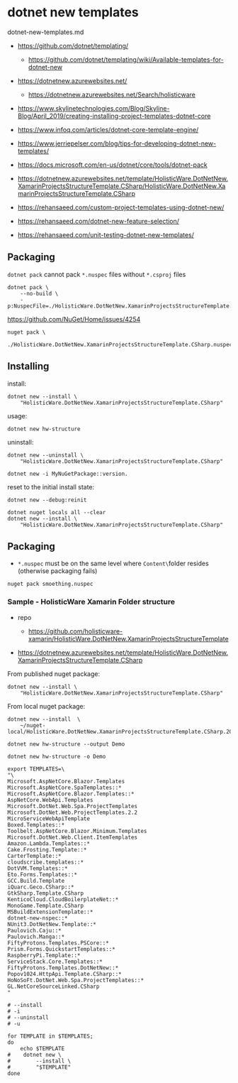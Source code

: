 # dotnet new templates

dotnet-new-templates.md

*   https://github.com/dotnet/templating/

    *   https://github.com/dotnet/templating/wiki/Available-templates-for-dotnet-new

*   https://dotnetnew.azurewebsites.net/

    *   https://dotnetnew.azurewebsites.net/Search/holisticware

*   https://www.skylinetechnologies.com/Blog/Skyline-Blog/April_2019/creating-installing-project-templates-dotnet-core

*   https://www.infoq.com/articles/dotnet-core-template-engine/

*   https://www.jerriepelser.com/blog/tips-for-developing-dotnet-new-templates/

*   https://docs.microsoft.com/en-us/dotnet/core/tools/dotnet-pack

*   https://dotnetnew.azurewebsites.net/template/HolisticWare.DotNetNew.XamarinProjectsStructureTemplate.CSharp/HolisticWare.DotNetNew.XamarinProjectsStructureTemplate.CSharp

*   https://rehansaeed.com/custom-project-templates-using-dotnet-new/

*   https://rehansaeed.com/dotnet-new-feature-selection/

*   https://rehansaeed.com/unit-testing-dotnet-new-templates/

## Packaging

`dotnet pack` cannot pack `*.nuspec` files without `*.csproj` files

```
dotnet pack \
    --no-build \
    -p:NuspecFile=./HolisticWare.DotNetNew.XamarinProjectsStructureTemplate.CSharp.nuspec 
```

https://github.com/NuGet/Home/issues/4254

```
nuget pack \
    ./HolisticWare.DotNetNew.XamarinProjectsStructureTemplate.CSharp.nuspec 
```

## Installing

install:

```
dotnet new --install \
    "HolisticWare.DotNetNew.XamarinProjectsStructureTemplate.CSharp"
```

usage:

```
dotnet new hw-structure

```

uninstall:

```
dotnet new --uninstall \
    "HolisticWare.DotNetNew.XamarinProjectsStructureTemplate.CSharp"
```

```
dotnet new -i MyNuGetPackage::version.
```

reset to the initial install state:

```
dotnet new --debug:reinit
```

```
dotnet nuget locals all --clear
dotnet new --install \
    "HolisticWare.DotNetNew.XamarinProjectsStructureTemplate.CSharp"
```

## Packaging

*   `*.nuspec` must be on the same level where `Content\`folder resides (otherwise packaging fails)

```
nuget pack smoething.nuspec
```



### Sample - HolisticWare Xamarin Folder structure

*   repo

    *   https://github.com/holisticware-xamarin/HolisticWare.DotNetNew.XamarinProjectsStructureTemplate

*   https://dotnetnew.azurewebsites.net/template/HolisticWare.DotNetNew.XamarinProjectsStructureTemplate.CSharp


From published nuget package:

```
dotnet new --install \
    "HolisticWare.DotNetNew.XamarinProjectsStructureTemplate.CSharp"
```

From local nuget package:

```
dotnet new --install  \
    ~/nuget-local/HolisticWare.DotNetNew.XamarinProjectsStructureTemplate.CSharp.2019.10.28.nupkg 
```

```
dotnet new hw-structure --output Demo
```

```
dotnet new hw-structure -o Demo
```


```
export TEMPLATES=\
"\
Microsoft.AspNetCore.Blazor.Templates
Microsoft.AspNetCore.SpaTemplates::*
Microsoft.AspNetCore.Blazor.Templates::*
AspNetCore.WebApi.Templates
Microsoft.DotNet.Web.Spa.ProjectTemplates
Microsoft.DotNet.Web.ProjectTemplates.2.2
MicroServiceWebApiTemplate
Boxed.Templates::*
Toolbelt.AspNetCore.Blazor.Minimum.Templates
Microsoft.DotNet.Web.Client.ItemTemplates
Amazon.Lambda.Templates::*
Cake.Frosting.Template::*
CarterTemplate::*
cloudscribe.templates::*
DotVVM.Templates::*
Eto.Forms.Templates::*
GCC.Build.Template
iQuarc.Geco.CSharp::*
GtkSharp.Template.CSharp
KenticoCloud.CloudBoilerplateNet::*
MonoGame.Template.CSharp
MSBuildExtensionTemplate::*
dotnet-new-nspec::*
NUnit3.DotNetNew.Template::*
Paulovich.Caju::*
Paulovich.Manga::*
FiftyProtons.Templates.PSCore::*
Prism.Forms.QuickstartTemplates::*
RaspberryPi.Template::*
ServiceStack.Core.Templates::*
FiftyProtons.Templates.DotNetNew::*
Popov1024.HttpApi.Template.CSharp::*
HoNoSoFt.DotNet.Web.Spa.ProjectTemplates::*
GL.NetCoreSourceLinked.CSharp
"

# --install 
# -i
# --uninstall 
# -u

for TEMPLATE in $TEMPLATES;
do
    echo $TEMPLATE
#    dotnet new \
#        --install \
#        "$TEMPLATE"
done

```










